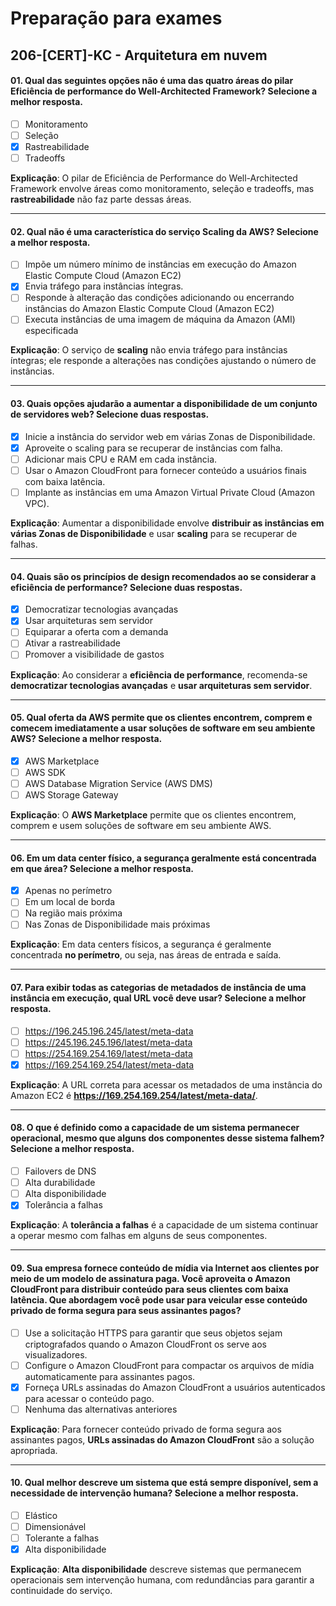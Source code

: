 # Preparação para exames

## 206-[CERT]-KC - Arquitetura em nuvem

#### 01. Qual das seguintes opções não é uma das quatro áreas do pilar Eficiência de performance do Well-Architected Framework? Selecione a melhor resposta.
- [ ] Monitoramento
- [ ] Seleção
- [x] Rastreabilidade
- [ ] Tradeoffs

**Explicação**: O pilar de Eficiência de Performance do Well-Architected Framework envolve áreas como monitoramento, seleção e tradeoffs, mas **rastreabilidade** não faz parte dessas áreas.

***

#### 02. Qual não é uma característica do serviço Scaling da AWS? Selecione a melhor resposta.
- [ ] Impõe um número mínimo de instâncias em execução do Amazon Elastic Compute Cloud (Amazon EC2)
- [x] Envia tráfego para instâncias íntegras.
- [ ] Responde à alteração das condições adicionando ou encerrando instâncias do Amazon Elastic Compute Cloud (Amazon EC2)
- [ ] Executa instâncias de uma imagem de máquina da Amazon (AMI) especificada

**Explicação**: O serviço de **scaling** não envia tráfego para instâncias íntegras; ele responde a alterações nas condições ajustando o número de instâncias.

***

#### 03. Quais opções ajudarão a aumentar a disponibilidade de um conjunto de servidores web? Selecione duas respostas.
- [x] Inicie a instância do servidor web em várias Zonas de Disponibilidade.
- [x] Aproveite o scaling para se recuperar de instâncias com falha.
- [ ] Adicionar mais CPU e RAM em cada instância.
- [ ] Usar o Amazon CloudFront para fornecer conteúdo a usuários finais com baixa latência.
- [ ] Implante as instâncias em uma Amazon Virtual Private Cloud (Amazon VPC).

**Explicação**: Aumentar a disponibilidade envolve **distribuir as instâncias em várias Zonas de Disponibilidade** e usar **scaling** para se recuperar de falhas.

***

#### 04. Quais são os princípios de design recomendados ao se considerar a eficiência de performance? Selecione duas respostas.
- [x] Democratizar tecnologias avançadas
- [x] Usar arquiteturas sem servidor
- [ ] Equiparar a oferta com a demanda
- [ ] Ativar a rastreabilidade
- [ ] Promover a visibilidade de gastos

**Explicação**: Ao considerar a **eficiência de performance**, recomenda-se **democratizar tecnologias avançadas** e **usar arquiteturas sem servidor**.

***

#### 05. Qual oferta da AWS permite que os clientes encontrem, comprem e comecem imediatamente a usar soluções de software em seu ambiente AWS? Selecione a melhor resposta.
- [x] AWS Marketplace
- [ ] AWS SDK
- [ ] AWS Database Migration Service (AWS DMS)
- [ ] AWS Storage Gateway

**Explicação**: O **AWS Marketplace** permite que os clientes encontrem, comprem e usem soluções de software em seu ambiente AWS.

***

#### 06. Em um data center físico, a segurança geralmente está concentrada em que área? Selecione a melhor resposta.
- [x] Apenas no perímetro
- [ ] Em um local de borda
- [ ] Na região mais próxima
- [ ] Nas Zonas de Disponibilidade mais próximas

**Explicação**: Em data centers físicos, a segurança é geralmente concentrada **no perímetro**, ou seja, nas áreas de entrada e saída.

***

#### 07. Para exibir todas as categorias de metadados de instância de uma instância em execução, qual URL você deve usar? Selecione a melhor resposta.
- [ ] https://196.245.196.245/latest/meta-data
- [ ] https://245.196.245.196/latest/meta-data
- [ ] https://254.169.254.169/latest/meta-data
- [x] https://169.254.169.254/latest/meta-data

**Explicação**: A URL correta para acessar os metadados de uma instância do Amazon EC2 é **https://169.254.169.254/latest/meta-data/**.

***

#### 08. O que é definido como a capacidade de um sistema permanecer operacional, mesmo que alguns dos componentes desse sistema falhem? Selecione a melhor resposta.
- [ ] Failovers de DNS
- [ ] Alta durabilidade
- [ ] Alta disponibilidade
- [x] Tolerância a falhas

**Explicação**: A **tolerância a falhas** é a capacidade de um sistema continuar a operar mesmo com falhas em alguns de seus componentes.

***

#### 09. Sua empresa fornece conteúdo de mídia via Internet aos clientes por meio de um modelo de assinatura paga. Você aproveita o Amazon CloudFront para distribuir conteúdo para seus clientes com baixa latência. Que abordagem você pode usar para veicular esse conteúdo privado de forma segura para seus assinantes pagos?
- [ ] Use a solicitação HTTPS para garantir que seus objetos sejam criptografados quando o Amazon CloudFront os serve aos visualizadores.
- [ ] Configure o Amazon CloudFront para compactar os arquivos de mídia automaticamente para assinantes pagos.
- [x] Forneça URLs assinadas do Amazon CloudFront a usuários autenticados para acessar o conteúdo pago.
- [ ] Nenhuma das alternativas anteriores

**Explicação**: Para fornecer conteúdo privado de forma segura aos assinantes pagos, **URLs assinadas do Amazon CloudFront** são a solução apropriada.

***

#### 10. Qual melhor descreve um sistema que está sempre disponível, sem a necessidade de intervenção humana? Selecione a melhor resposta.
- [ ] Elástico
- [ ] Dimensionável
- [ ] Tolerante a falhas
- [x] Alta disponibilidade

**Explicação**: **Alta disponibilidade** descreve sistemas que permanecem operacionais sem intervenção humana, com redundâncias para garantir a continuidade do serviço.
